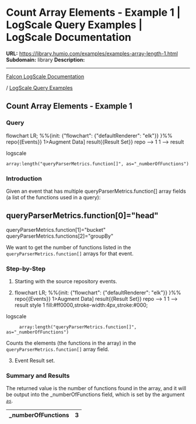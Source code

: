 # Count Array Elements - Example 1 | LogScale Query Examples | LogScale Documentation

**URL:** https://library.humio.com/examples/examples-array-length-1.html
**Subdomain:** library
**Description:** 

---

[Falcon LogScale Documentation](https://library.humio.com)

/ [LogScale Query Examples](examples.html)

## Count Array Elements - Example 1

### Query

flowchart LR; %%{init: {"flowchart": {"defaultRenderer": "elk"}} }%% repo{{Events}} 1>Augment Data] result{{Result Set}} repo --> 1 1 --> result

logscale
    
    
    array:length("queryParserMetrics.function[]", as="_numberOfFunctions")

### Introduction

Given an event that has multiple queryParserMetrics.function[] array fields (a list of the functions used in a query): 

queryParserMetrics.function[0]="head"  
---  
queryParserMetrics.function[1]="bucket"  
queryParserMetrics.functions[2]="groupBy"  
  
We want to get the number of functions listed in the `queryParserMetrics.function[]` arrays for that event. 

### Step-by-Step

  1. Starting with the source repository events.

  2. flowchart LR; %%{init: {"flowchart": {"defaultRenderer": "elk"}} }%% repo{{Events}} 1>Augment Data] result{{Result Set}} repo --> 1 1 --> result style 1 fill:#ff0000,stroke-width:4px,stroke:#000;

logscale
         
         array:length("queryParserMetrics.function[]", as="_numberOfFunctions")

Counts the elements (the functions in the array) in the `queryParserMetrics.function[]` array field. 

  3. Event Result set.




### Summary and Results

The returned value is the number of functions found in the array, and it will be output into the _numberOfFunctions field, which is set by the argument [_`as`_](https://library.humio.com/data-analysis/functions-array-length.html#query-functions-array-length-as). 

_numberOfFunctions| 3  
---|---
